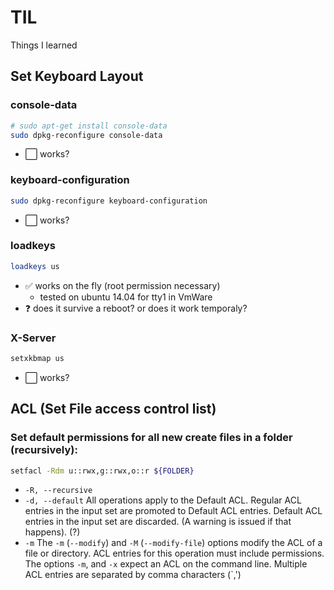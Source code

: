 # TIL
Things I learned

## Set Keyboard Layout
### console-data
```bash
# sudo apt-get install console-data
sudo dpkg-reconfigure console-data
```
- :white_large_square: works?

### keyboard-configuration
```bash
sudo dpkg-reconfigure keyboard-configuration
```
- :white_large_square: works?

### loadkeys 
```bash
loadkeys us
```
- :white_check_mark: works on the fly (root permission necessary)
  - tested on ubuntu 14.04 for tty1 in VmWare
- :question: does it survive a reboot? or does it work temporaly?

### X-Server
```bash
setxkbmap us
```
- :white_large_square: works?

## ACL (Set File access control list)
### Set default permissions for all new create files in a folder (recursively):

```bash
setfacl -Rdm u::rwx,g::rwx,o::r ${FOLDER}
```
- `-R, --recursive`
- `-d, --default`
All operations apply to the Default ACL. Regular ACL entries in the input set are promoted to Default ACL entries. Default ACL entries in the  input  set  are  discarded. (A warning is issued if that happens). (?)
- `-m`
The `-m` (`--modify`) and `-M` (`--modify-file`) options modify the ACL of a file or directory.  ACL entries for this operation must include permissions.  
The options `-m`, and `-x` expect an ACL on the command line. Multiple ACL entries are separated by comma characters (`,')


